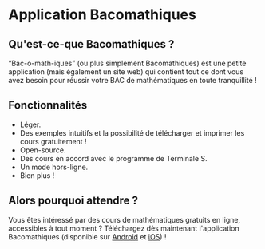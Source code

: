 # Application Bacomathiques

## Qu'est-ce-que Bacomathiques ?

<q>Bac-o-math-iques</q> (ou plus simplement Bacomathiques) est une petite application (mais également un site web) qui contient tout ce dont vous avez besoin pour réussir votre BAC de mathématiques en toute tranquillité !

## Fonctionnalités

* Léger.
* Des exemples intuitifs et la possibilité de télécharger et imprimer les cours gratuitement !
* Open-source.
* Des cours en accord avec le programme de Terminale S.
* Un mode hors-ligne.
* Bien plus !

## Alors pourquoi attendre ?
Vous êtes intéressé par des cours de mathématiques gratuits en ligne, accessibles à tout moment ? Téléchargez dès maintenant l'application Bacomathiques (disponible sur [Android](https://play.google.com/store/apps/details?id=fr.bacomathiques) et [iOS](https://itunes.apple.com/us/app/bacomathiques/id1458503418)) !
